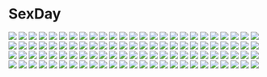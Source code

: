 # SexDay
![](https://konachan.com/image/f00c3fb6f11721e94ba12b91344371aa/Konachan.com%20-%2063596%20favorite%20game_cg%20hoshizora_no_memoria%20tagme.jpg)
![](https://konachan.com/jpeg/a9f4f1c0beabd8d92a7c9da6ce605c7c/Konachan.com%20-%20166902%20blonde_hair%20blush%20breasts%20censored%20choker%20fingering%20game_cg%20handjob%20long_hair%20nipples%20open_shirt%20panties%20penis%20thighhighs%20twintails%20underwear.jpg)
![](https://konachan.com/image/83e3142d54b17f246bb8d30e7754c26a/Konachan.com%20-%20112713%20bow%20eto_ichika%20flowers%20green_eyes%20green_hair%20hatsune_miku%20japanese_clothes%20long_hair%20vocaloid.jpg)
![](https://konachan.com/jpeg/303a89b70812f3c31c301f93a9552f41/Konachan.com%20-%20229621%20aliasing%20aqua_eyes%20armor%20bikini%20blush%20breasts%20fang%20gloves%20headdress%20horns%20navel%20pink_hair%20spread_legs%20swimsuit%20tail%20tears%20thighhighs%20torn_clothes.jpg)
![](https://konachan.com/image/15cb0efdd4f1f42323da67274119bea9/Konachan.com%20-%2067734%20hatsune_miku%20melt_%28vocaloid%29%20twintails%20vocaloid.jpg)
![](https://konachan.com/jpeg/277282e3cc3be0e857846d5de476b312/Konachan.com%20-%20168773%20barefoot%20bed%20brown_eyes%20brown_hair%20game_console%20original%20pajamas%20phone%20yuuki_tatsuya.jpg)
![](https://konachan.com/image/39ed73cefb5a001df40c7fbd5bca0a20/Konachan.com%20-%20280942%20all_male%20bandage%20black_hair%20brown_eyes%20headband%20katana%20lian_yao%20long_hair%20male%20onikiri_%28onmyouji%29%20onmyouji%20petals%20sword%20weapon.jpg)
![](https://konachan.com/image/fb01db540468eba7b8d9b3bea20bf150/Konachan.com%20-%2048150%20rozen_maiden%20suigintou.jpg)
![](https://konachan.com/image/7f1d090bcd49f39a9996e604a1d94165/Konachan.com%20-%205367%20kimikiss%20valentine.jpg)
![](https://konachan.com/image/d18be9e4a308c9748ff2a2aba95e5f0a/Konachan.com%20-%20227561%20animal%20braids%20breasts%20cleavage%20fish%20garter%20horns%20hourainingyou%20long_hair%20navel%20pointed_ears%20purple_eyes%20purple_hair%20sword%20underwater%20water%20weapon.jpg)
![](https://konachan.com/jpeg/fd4465380a75c703dc7c62ce81962795/Konachan.com%20-%20268097%20anthropomorphism%20boots%20forest%20kemono_friends%20long_hair%20ogata_tank%20orange_hair%20orangutan_%28kemono_friends%29%20signed%20tree%20water%20waterfall.jpg)
![](https://konachan.com/jpeg/af918e4303c6f47328be45a593a105df/Konachan.com%20-%2072777%20ayuzawa_misaki%20kaichou_wa_maid_sama%20long_hair%20maid%20transparent%20vector.jpg)
![](https://konachan.com/image/26712189cab379fa3a75763285676f60/Konachan.com%20-%2044624%20final_fantasy%20final_fantasy_iv%20green%20rydia%20taka_tony.jpg)
![](https://konachan.com/jpeg/a212110eb8e3a0188d9dfdd5bb738a7e/Konachan.com%20-%2070768%20black_hair%20blush%20brown_hair%20fang%20foxgirl%20gayarou%20green_eyes%20hoshino_erika%20kantoku%20kasugano_sora%20natsu_no_ame%20red_eyes%20skirt%20touko%20wanko%20wanko_to_lily.jpg)
![](https://konachan.com/image/bc6cb5381c8a60cae617d07bb2687596/Konachan.com%20-%20236527%202girls%20ass%20barefoot%20book%20bow%20breasts%20choker%20corset%20couch%20drink%20fang%20garter%20gloves%20hat%20navel%20nipples%20nopan%20ribbons%20topless%20touhou%20vampire%20wings.jpg)
![](https://konachan.com/jpeg/23e3e4dd4fa78bfa4f36f0b39fb9151e/Konachan.com%20-%20299351%20building%20city%20clouds%20mamigo%20moon%20night%20original%20phone%20sky.jpg)
![](https://konachan.com/jpeg/381d9f14b4902f89f3569cd168b24a63/Konachan.com%20-%20253160%20baffu%20blush%20braids%20breasts%20cleavage%20couch%20dress%20game_cg%20kanoe_shizumi%20long_hair%20necklace%20orange_hair%20red_eyes%20ribbons%20wonder_fool.jpg)
![](https://konachan.com/image/f61dc27c5424f2104629d4c224600d16/Konachan.com%20-%20147531%20aqua_hair%20ass%20blush%20candy%20halloween%20hat%20hatsune_miku%20leek%20panties%20pumpkin%20silly_%28marinkomoe%29%20underwear%20vocaloid%20witch_hat.jpg)
![](https://konachan.com/image/86ca20e78f0675d9e2fa7098ef2d7341/Konachan.com%20-%20113082%20animal%20bikini%20fish%20futaki_kanata%20kuwashima_rein%20little_busters%21%20naoe_riki%20purple_hair%20saigusa_haruka%20swimsuit%20water%20wet.jpg)
![](https://konachan.com/image/172b76f734e3d5137e07e18baf816120/Konachan.com%20-%2040930%20air.jpg)
![](https://konachan.com/image/c4b560ad63fe95f3b536d9a8cddaac0b/Konachan.com%20-%20275342%20ass%20blonde_hair%20blush%20green_eyes%20nopan%20original%20pantyhose%20pointed_ears%20topless%20yui.h.jpg)
![](https://konachan.com/image/ff38da9e48ffdb273bfcc455af1b98b5/Konachan.com%20-%2026848%20ghost_hound.jpg)
![](https://konachan.com/jpeg/1ffa04c8a8d232712a1547a439038dcb/Konachan.com%20-%20257897%20annin_doufu%20honda_mio%20idolmaster%20idolmaster_cinderella_girls%20idolmaster_cinderella_girls_starlight_stage%20shibuya_rin%20shimamura_uzuki.jpg)
![](https://konachan.com/image/958ad18f091ecca72080fe115617b872/Konachan.com%20-%20143942%20animal%20blush%20cat%20cat_smile%20long_hair%20petals%20pointed_ears%20primula%20purple_eyes%20ribbons%20shuffle%20swim_ring%20swimsuit%20twintails%20water%20white_hair.jpg)
![](https://konachan.com/image/bd5cc978bbbeff0c87337d7acb6df23f/Konachan.com%20-%20167102%20animal%20aqua_eyes%20aqua_hair%20dog%20hat%20hatsune_miku%20long_hair%20skirt%20tagme_%28artist%29%20thighhighs%20vocaloid.jpg)
![](https://konachan.com/image/cd4bbc706473dea8251146c394102d15/Konachan.com%20-%20162482%20blonde_hair%20breast_hold%20censored%20hatori_alice%20mizushima_sorahiko%20nude%20ore_to_kanojo_ga_mystery_na_ken_ni_tsuite%20paizuri.jpg)
![](https://konachan.com/image/e005a40a40b742c3cea5ea2042c382a6/Konachan.com%20-%20194180%20barefoot%20fenrir_%28artist%29%20long_hair%20nude%20original%20pointed_ears%20purple_hair%20tattoo%20twintails%20wings.jpg)
![](https://konachan.com/image/38bfc4a5d23797052fcc992c22bb526b/Konachan.com%20-%20153798%20airship%20building%20city%20clouds%20kemi_neko%20nobody%20original%20sky%20tree.jpg)
![](https://konachan.com/image/1969d090ff8488bcee300d61ea36b459/Konachan.com%20-%20302030%20anthropomorphism%20apron%20azur_lane%20breasts%20cleavage%20kanzaki_kureha%20maid%20red_eyes%20short_hair%20sirius_%28azur_lane%29%20white_hair.jpg)
![](https://konachan.com/image/31a129016753a571fba1c686da4dc2fe/Konachan.com%20-%20252319%20all_male%20animal%20bicycle%20brown_hair%20fox%20kitsu%2B3%20male%20original%20scenic%20short_hair%20signed%20sky%20stairs.jpg)
![](https://konachan.com/jpeg/8fd28e950f8e1888946c1d03d551981f/Konachan.com%20-%20171880%20arisu_seiko%20blue_eyes%20brown_hair%20dress%20game_cg%20long_hair%20sword%20tenmaso%20usotsuki_ouji_to_nayameru_ohime-sama%20weapon%20whirlpool.jpg)
![](https://konachan.com/image/ba0d5fe7cc30d4bbad70576746c80ecd/Konachan.com%20-%2031641%20blue%20komori_kiri%20sayonara_zetsubou_sensei%20tsunetsuki_matoi.jpg)
![](https://konachan.com/image/101b4cad65e9569757113dcd024cbe58/Konachan.com%20-%20149475%20blonde_hair%20blue_eyes%20bra%20brown_hair%20fuji_choko%20glasses%20landscape%20open_shirt%20original%20ribbons%20scenic%20school_uniform%20tagme%20tie%20underwear.jpg)
![](https://konachan.com/image/f13cce5779766957326b7cfb89473a92/Konachan.com%20-%20245227%20aki_%28akisora_hiyori%29%20blush%20brown_hair%20clouds%20green_eyes%20kneehighs%20mask%20original%20school_uniform%20short_hair%20skirt%20sky%20torii%20wristwear.jpg)
![](https://konachan.com/image/23d2060613dec012b814a70afdac9790/Konachan.com%20-%2084215%20animal%20bird%20gray%20guitar%20instrument%20kagamine_len%20kagamine_rin%20male%20mask%20vocaloid.jpg)
![](https://konachan.com/jpeg/56c4ab702d19bf8cd6ba3719b00c0322/Konachan.com%20-%20291141%20blush%20breasts%20cameltoe%20condom%20game_cg%20gray_hair%20marmalade%20nipples%20no_bra%20panties%20purple_eyes%20shirt_lift%20short_hair%20twintails%20underwear%20undressing.jpg)
![](https://konachan.com/image/bdad48668fe149038fc4842090d36e84/Konachan.com%20-%20240888%20blush%20brown_eyes%20brown_hair%20headdress%20japanese_clothes%20katou_megumi%20rko_%28a470350510%29%20saenai_heroine_no_sodatekata%20short_hair.jpg)
![](https://konachan.com/jpeg/2ef0b2958e2cf5a2a449e7d21ce6d81a/Konachan.com%20-%20140477%20game_cg%20himori_satsuki%20himori_shii%20joker%20oryou.jpg)
![](https://konachan.com/jpeg/294b9b9aac25ae92a8f196541bb9688f/Konachan.com%20-%20229730%202girls%20animal%20blush%20building%20bunny%20cape%20cat%20city%20clouds%20dress%20headband%20long_hair%20original%20petals%20ponytail%20red_eyes%20ribbons%20sky%20sunset%20waifu2x.jpg)
![](https://konachan.com/jpeg/0c066143a618d33f0da8e569c15cd276/Konachan.com%20-%20166429%20ankoromochi%20blue_eyes%20blush%20bondage%20bow%20breasts%20dress%20game_cg%20long_hair%20nipples%20panties%20peassoft%20rope%20satou_satoru%20thighhighs%20underwear.jpg)
![](https://konachan.com/image/d9bf7d3d53168d34d4a0b387bf43d8b0/Konachan.com%20-%20246160%20aqua_eyes%20blush%20chinomaron%20close%20gochuumon_wa_usagi_desu_ka%3F%20kafuu_chino%20loli%20signed.jpg)
![](https://konachan.com/image/5df2786d47ffd1c34c264baf4022245b/Konachan.com%20-%2064539%20ragnarok_online%20tentacles%20xration.jpg)
![](https://konachan.com/image/1b9f52f953aa0f60f1676a0867da54d1/Konachan.com%20-%20176807%20hat%20japanese_clothes%20pink_eyes%20pink_hair%20rain_lan%20saigyouji_yuyuko%20short_hair%20touhou%20umbrella.jpg)
![](https://konachan.com/image/195985f7051074ceca77b7fee69e7932/Konachan.com%20-%20148265%20armor%20dragon%20hong%20original%20petals%20sword%20weapon.jpg)
![](https://konachan.com/jpeg/15482954e0e4fafa1289b6a897ff1e18/Konachan.com%20-%20237600%20aprilred%20aqua_eyes%20aqua_hair%20close%20cropped%20glasses%20hatsune_miku%20long_hair%20scarf%20twintails%20vocaloid%20waifu2x.jpg)
![](https://konachan.com/image/bac62b454e52b036784627bd3a423a3a/Konachan.com%20-%20119407%20group%20hatsune_miku%20kagamine_len%20kagamine_rin%20kaito%20male%20megurine_luka%20meiko%20vocaloid.jpg)
![](https://konachan.com/jpeg/2fb909ef05ac8162f8e6b49dec826470/Konachan.com%20-%20139855%20blonde_hair%20breasts%20brown_hair%20food%20game_cg%20long_hair%20nipples%20sugar%27s_delight%20thighhighs%20tonee%20uncensored%20yuri.jpg)
![](https://konachan.com/image/31598a55e5b4c07acee9a421b66bc233/Konachan.com%20-%2096437%20blue_eyes%20blue_hair%20blush%20boots%20cake%20candy%20dress%20drink%20food%20gloves%20group%20headband%20kyuubee%20long_hair%20pink_eyes%20pink_hair%20short_hair%20tree%20twintails.jpg)
![](https://konachan.com/jpeg/595f685a93568b6178ba4b2cc58e0984/Konachan.com%20-%20180669%20clouds%20dress%20hoodie%20iroia_%28yo_mogi%29%20long_hair%20purple_eyes%20purple_hair%20sky%20thighhighs%20twintails%20vocaloid%20voiceroid%20yuzuki_yukari.jpg)
![](https://konachan.com/image/7137dcda22c1a99007c8ac97e96a23e5/Konachan.com%20-%2097482%20barefoot%20bike_shorts%20brown_hair%20flash_tomo%20shorts%20twintails.jpg)
![](https://konachan.com/jpeg/d17ce79c6c01d7138c860778efcbdbb9/Konachan.com%20-%20163578%20ass%20blush%20green_hair%20ice_%26_choco%20kokonobi%20original%20pointed_ears%20swimsuit%20underboob%20water%20wet.jpg)
![](https://konachan.com/jpeg/0c42f422eb62625470bcfafd46a6eedd/Konachan.com%20-%20196020%20brown_hair%20cube%20dress%20koi_suru_kanojo_no_bukiyou_na_butai%20skirt%20skirt_lift%20tagme_%28artist%29%20togawa_mayuu%20wink.jpg)
![](https://konachan.com/jpeg/d1fe1b19b1cf0f6e122f8f25bd922fe6/Konachan.com%20-%20287971%20azur_lane%20bikini%20blonde_hair%20breasts%20brown_eyes%20cosplay%20erect_nipples%20garter%20gradient%20navel%20p-nekoe%20panty_pull%20roon_%28azur_lane%29%20short_hair%20swimsuit.jpg)
![](https://konachan.com/jpeg/ae0c76bc2d5a45def1d1f8a66c4cf2d7/Konachan.com%20-%20248972%20campus%20game_cg%20hatsukoi_syndrome%20lunalight_baker%20nagayama_yuunon.jpg)
![](https://konachan.com/image/fcde644c7a605a34c7520de874a1f27d/Konachan.com%20-%2080544%20dress%20kasane_teto%20petals%20red_eyes%20red_hair%20utau%20wings.jpg)
![](https://konachan.com/jpeg/f3e8c70add56acb4ae4025ce4d200fb2/Konachan.com%20-%20130694%20alice_margatroid%20blonde_hair%20bon%20doll%20dress%20mage%20red_eyes%20shanghai_doll%20touhou%20weapon.jpg)
![](https://konachan.com/image/bbadbd09d54086e74830f41f1e3690e2/Konachan.com%20-%20200069%20animal%20bottle_miku%20fish%20hatsune_miku%20kneehighs%20oki_%28koi0koi%29%20school_uniform%20twintails%20vocaloid%20water.jpg)
![](https://konachan.com/image/1b6e012cd45d6a7a4a2b6b3994f3ff29/Konachan.com%20-%2038820%20bath%20gouen_no_soleil%20nanashiki_rin%20skyfish.jpg)
![](https://konachan.com/image/b608d618355832c303c35c64ce511263/Konachan.com%20-%209707%20mahoromatic.jpg)
![](https://konachan.com/image/1a61120e4d98f8465695959ca27818f7/Konachan.com%20-%20269650%20animal%20bat%20blush%20bow%20bunny_ears%20bunnygirl%20crown%20flat_chest%20halloween%20headdress%20moon%20pumpkin%20red_eyes%20short_hair%20stars%20white%20white_hair%20yukata.jpg)
![](https://konachan.com/image/60d96f21afaadc66f20e15b4b72bfe0a/Konachan.com%20-%20102942%20aqua_eyes%20aqua_hair%20chito04%20hatsune_miku%20headphones%20long_hair%20twintails%20vocaloid.jpg)
![](https://konachan.com/image/1bdac033778908c5a37b112493dce45a/Konachan.com%20-%2065406%20blue_eyes%20haramura_nodoka%20miyanaga_saki%20pink_hair%20saki%20school_uniform.jpg)
![](https://konachan.com/image/bded96134956db2aec524e9771bad9bf/Konachan.com%20-%20119419%20akemi_homura%20festival%20japanese_clothes%20kaname_madoka%20kyuubee%20mahou_shoujo_madoka_magica%20miki_sayaka%20sakura_kyouko%20summer%20tomoe_mami%20yukata.jpg)
![](https://konachan.com/jpeg/2fa9fea2d7da74428ebe790e4978eea6/Konachan.com%20-%2057430%20hatsune_miku%20vocaloid.jpg)
![](https://konachan.com/image/fb9f63fcf8bb98bb01229c5fba5b3526/Konachan.com%20-%20233964%20barefoot%20blush%20breasts%20gray_hair%20green_eyes%20japanese_clothes%20konpaku_youmu%20myon%20no_bra%20nopan%20nori_tamago%20short_hair%20touhou.jpg)
![](https://konachan.com/image/fad645822c4a1fa367fd2a95272cba63/Konachan.com%20-%20100968%202girls%20japanese_clothes%20miko%20original%20polychromatic%20tagme%20yunco.jpg)
![](https://konachan.com/image/d1b0e6fbdcca4a8cc38fc3d9b40fe51b/Konachan.com%20-%2010229%20elo%20eve_license_organization%20linaria_phalaenopsis%20ribbons%20suzuhira_hiro.jpg)
![](https://konachan.com/image/7a9dd96f08623b3f58b1699d0455238b/Konachan.com%20-%2025711%20ashibe_ryou%20higurashi_no_naku_koro_ni%20school_uniform%20sonozaki_mion%20sonozaki_shion%20twins.jpeg)
![](https://konachan.com/image/3766d84e0c097c6566ac3c021e02c308/Konachan.com%20-%2092775%20caffein%20vocaloid%20yowane_haku.jpg)
![](https://konachan.com/jpeg/a7e60758bd9a17bf9c7d3f1f8da663a1/Konachan.com%20-%20186044%20black_eyes%20black_hair%20bow%20cherry_blossoms%20flowers%20japanese_clothes%20jason_peng%20kasugano_tsubaki%20kimono%20long_hair%20mirai_nikki%20realistic.jpg)
![](https://konachan.com/image/bb5d3cf5e4ba4594c7a5ccd306f294d6/Konachan.com%20-%2045089%20game_cg%20meri_chri%20mikagami_mamizu%20seiya_mashiro%20whirlpool.jpg)
![](https://konachan.com/image/ca582fe6130d6804e8107fb4d310e907/Konachan.com%20-%20201857%20aqua_eyes%20ass%20fan%20japanese_clothes%20long_hair%20love_live%21_school_idol_project%20purple_hair%20tagme_%28artist%29%20toujou_nozomi.jpg)
![](https://konachan.com/jpeg/cc3f0a447a704714989b2898b51165d0/Konachan.com%20-%20178460%20bed%20blush%20bra%20breasts%20brown_eyes%20brown_hair%20long_hair%20nipples%20open_shirt%20panties%20saki%20sch%20shirt_lift%20siratamamil%20skirt%20thighhighs%20underwear.jpg)
![](https://konachan.com/jpeg/adfb582216c507f80a2de680696575ae/Konachan.com%20-%20187203%20akihime_sumomo%20itou_noiji%20nanatsuiro_drops.jpg)
![](https://konachan.com/jpeg/b2d81fd14a1a69878138e8a8f8724c84/Konachan.com%20-%20305482%20ass%20barefoot%20blush%20green_hair%20long_hair%20panties%20panty_pull%20pubic_hair%20skirt%20twintails%20uncensored%20underwear%20undressing%20vocaloid%20white%20wokada.jpg)
![](https://konachan.com/jpeg/d729833659df2d4be207f4390df451b1/Konachan.com%20-%2098334%20clouds%20game_cg%20green_eyes%20long_hair%20purple_hair%20rei_%28character%29%20sky%20soushinjutsu_rei.jpg)
![](https://konachan.com/image/ca312cfdd514a5a249fffeba71476b7a/Konachan.com%20-%20123016%20arcueid_brunestud%20carnival_phantasm%20ciel%20fate_stay_night%20fate_%28series%29%20hirose_tomohito%20neko-arc%20neko-chaos%20onsen%20saber%20tohsaka_rin%20towel.jpg)
![](https://konachan.com/image/5a98ae13fdd29f780be2556bae324e23/Konachan.com%20-%2011913%20iwakura_lain%20serial_experiments_lain.jpg)
![](https://konachan.com/image/3be90dbace54bf278f2c3863710b5bbf/Konachan.com%20-%20124348%20aqua_hair%20crying%20dress%20flowers%20green_eyes%20hatsune_miku%20long_hair%20mariwai_%28marireroy%29%20twintails%20vocaloid.jpg)
![](https://konachan.com/jpeg/d4c298cbba4ed9e4fa257b1528b67c3d/Konachan.com%20-%206864%20ass%20close%20f-ism%20murakami_suigun%20panties%20underwear.jpg)
![](https://konachan.com/image/02232bcb57133da258a655c114443ba4/Konachan.com%20-%2063950%20blush%20cameltoe%20favorite%20game_cg%20hoshizora_no_memoria%20nipples%20ototsu_yume%20panties%20shida_kazuhiro%20topless%20underwear.jpg)
![](https://konachan.com/image/6619411bd49072a9c3306b727fefdeff/Konachan.com%20-%20280291%20all_male%20male%20minamoto_no_hiromasa_%28onmyouji%29%20onmyouji%20ootengu_%28onmyouji%29%20say_hana%20wings.jpg)
![](https://konachan.com/image/2108cce62d586b61759a9944c44e8394/Konachan.com%20-%20193772%20christmas%20futami_ami%20futami_mami%20group%20headband%20hoshii_miki%20idolmaster%20long_hair%20minase_iori%20miura_azusa%20navel%20rainbow%20short_hair%20shorts%20twins%20wink.jpg)
![](https://konachan.com/jpeg/7e216d35f93f3ee3a5d8e12b935a0707/Konachan.com%20-%20223218%202girls%20blonde_hair%20blue_hair%20dress%20flowers%20hat%20nekoshiro%20red_eyes%20remilia_scarlet%20rose%20short_hair%20socks%20touhou%20vampire%20wings%20wristwear.jpg)
![](https://konachan.com/image/390a64711ea75558b050c04653277fd3/Konachan.com%20-%2065330%202girls%20chii%20chobits%20clamp%20freya%20lolita_fashion%20scan.jpg)
![](https://konachan.com/jpeg/8a730fa17de18d7a2944dae6ae01999f/Konachan.com%20-%20195313%202girls%20bed%20bikini%20bra%20breasts%20cleavage%20gotou_junji%20gray_eyes%20long_hair%20navel%20panties%20ponytail%20purple_hair%20red_hair%20scan%20swimsuit%20thighhighs%20underwear.jpg)
![](https://konachan.com/jpeg/01580acf35273dcef46f24a136343603/Konachan.com%20-%20281886%20headband%20long_hair%20original%20purple_eyes%20shokuane%20skirt%20thighhighs%20tie%20white_hair.jpg)
![](https://konachan.com/image/c4e698b34f08cbcccee063ac25229001/Konachan.com%20-%2047539%20hatsune_miku%20melt_%28vocaloid%29%20miwa_shirow%20supercell%20vocaloid%20white.jpg)
![](https://konachan.com/jpeg/4c1cadea9f0f704e0e94617bcc46cb53/Konachan.com%20-%20235268%20blush%20braids%20breasts%20brown_eyes%20brown_hair%20clouds%20game_cg%20long_hair%20narumi_yuu%20panties%20school_uniform%20skirt%20skirt_lift%20sky%20tie%20underwear.jpg)
![](https://konachan.com/image/71c45e62c3ee7e34f152426f8cfd0c3c/Konachan.com%20-%20218453%20blue_hair%20dress%20evandragon%20fang%20hat%20moon%20parody%20red_eyes%20remilia_scarlet%20sailor_moon%20short_hair%20touhou%20vampire%20wings%20wristwear.jpg)
![](https://konachan.com/image/cc568132b42a0da5b59b594d492c7c78/Konachan.com%20-%2069751%20blue_eyes%20boots%20brown_hair%20cape%20gloves%20green_eyes%20katou_taira%20long_hair%20original%20pointed_ears%20short_hair%20shorts%20sword%20tree%20weapon%20white_hair.jpg)
![](https://konachan.com/jpeg/effbad1dcef38787fe6b1ee0245fcc80/Konachan.com%20-%20265961%202girls%20blush%20bra%20breasts%20catgirl%20censored%20kneehighs%20long_hair%20neko_works%20nekopara%20nipples%20panties%20ponytail%20sayori%20tail%20tears%20underwear%20wet%20yuri.jpg)
![](https://konachan.com/image/36c6c116a48d8c0d2bc4e17c70067b99/Konachan.com%20-%20268016%20anthropomorphism%20azur_lane%20dango_remi%20manjuu_%28azur_lane%29%20nicholas_%28azur_lane%29.jpg)
![](https://konachan.com/image/c649e8427fa4026d36a4f8e93cf10d7c/Konachan.com%20-%20177272%20animal%20animal_ears%20black_hair%20butterfly%20cat%20dress%20fish%20flowers%20grass%20kikivi%20orange_eyes%20original%20socks%20water.jpg)
![](https://konachan.com/image/f851db4914e63052cf873959a54108d7/Konachan.com%20-%20119879%20black_hair%20chankodining_waka%20original%20pantyhose%20school_uniform%20twintails.jpg)
![](https://konachan.com/image/1a6ae24685c2a33d43d42a6d1b60f026/Konachan.com%20-%2085257%20blue_hair%20hat%20hinata_keiichi%20pixiv-tan%20stars.jpg)
![](https://konachan.com/image/95b94e7452d5e19b1a7fc701ee76f2d6/Konachan.com%20-%20247119%20aqua_eyes%20blonde_hair%20green_hair%20hat%20kneehighs%20kochiya_sanae%20kuromomo%20moriya_suwako%20purple_hair%20red_eyes%20touhou%20yasaka_kanako%20yellow_eyes.jpg)
![](https://konachan.com/jpeg/e782864fd9908977792a7d8c79915de8/Konachan.com%20-%20259132%20black_hair%20blue_eyes%20bow%20brown_hair%20camera%20clouds%20game_cg%20glasses%20long_hair%20male%20navel%20palette%20ponytail%20short_hair%20sky%20thighhighs%20tiara%20tree.jpg)
![](https://konachan.com/jpeg/3423393684c7a5e0984e6ec9cfda9ec6/Konachan.com%20-%2022315%20chibi%20megami%20ogata_matake%20satou_keisaku%20scan%20school_uniform%20shakugan_no_shana%20tanaka_eita.jpg)
![](https://konachan.com/image/d57ef9017c555c2eddab54e7e08f0043/Konachan.com%20-%20166586%202girls%20black_hair%20blonde_hair%20dress%20elbow_gloves%20gloves%20hakurei_reimu%20hat%20long_hair%20navel%20red_eyes%20ribbons%20sarashi%20satoruin%20touhou%20underwear.jpg)
